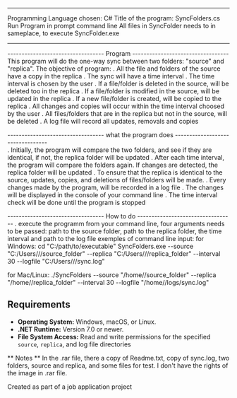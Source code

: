 ***************************************
Programming Language chosen: C#
Title of the program: SyncFolders.cs
Run Program in prompt command line
All files in SyncFolder needs to in sameplace, to execute SyncFolder.exe 
***************************************

---------------------------------- Program ----------------------------------
This program will do the one-way sync between two folders: "source" and "replica".
The objective of program: 
. All the file and folders of the source have a copy in the replica
. The sync will have a time interval
. The time interval is chosen by the user
. If a file/folder is deleted in the source, will be deleted too in the replica
. If a file/folder is modified in the source, will be updated in the replica
. If a new file/folder is created, will be copied to the replica
. All changes and copies will occur within the time interval choosed by the user 
. All files/folders that are in the replica but not in the source, will be deleted
. A log file will record all updates, removals and copies

---------------------------------- what the program does ---------------------------------  
. Initially, the program will compare the two folders, and see if they are identical, if not, the replica folder will be updated
. After each time interval, the program will compare the folders again. If changes are detected, the replica folder will be updated
. To ensure that the replica is identical to the source, updates, copies, and deletions of files/folders will be made.
. Every changes made by the program, will be recorded in a log file
. The changes will be  displayed in the console of your command line
. The time interval check will be done until the program is stopped

---------------------------------- How to do ----------------------------------
. execute the programm from your command line, four arguments needs to be passed: path to the source folder, path to the replica folder, the time interval and path to the log file
exemples of command line input:
for Windows: cd "C:/path/to/executable"
SyncFolders.exe --source "C:/Users/<name>/<folder>/source_folder" --replica "C:/Users/<name>/<folder>/replica_folder" --interval 30 --logfile "C:/Users/<name>/<folder>/sync.log"

for Mac/Linux: ./SyncFolders --source "/home/<name>/source_folder" --replica "/home/<name>/replica_folder" --interval 30 --logfile "/home/<name>/logs/sync.log"
 
## Requirements

- **Operating System:** Windows, macOS, or Linux.
- **.NET Runtime:** Version 7.0 or newer.
- **File System Access:** Read and write permissions for the specified `source`, `replica`, and log file directories

** Notes **
In the .rar file, there a copy of Readme.txt, copy of sync.log, two folders, source and replica, and some files for test. I don't have the rights of the image in .rar file.


Created as part of a job application project
